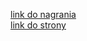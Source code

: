 [link do nagrania](https://vistulaedu-my.sharepoint.com/:v:/g/personal/sprawuc1_stu_vistula_edu_pl/EYiiorUBea9JhilCGvxKePABe7To7TVGeT_66BmSXm1qkA?nav=eyJyZWZlcnJhbEluZm8iOnsicmVmZXJyYWxBcHAiOiJPbmVEcml2ZUZvckJ1c2luZXNzIiwicmVmZXJyYWxBcHBQbGF0Zm9ybSI6IldlYiIsInJlZmVycmFsTW9kZSI6InZpZXciLCJyZWZlcnJhbFZpZXciOiJNeUZpbGVzTGlua0NvcHkifX0&e=tkViAF) 
<br>
[link do strony](https://pawelcwikilewiczuczelnia.github.io/multimedialne-strona/)
